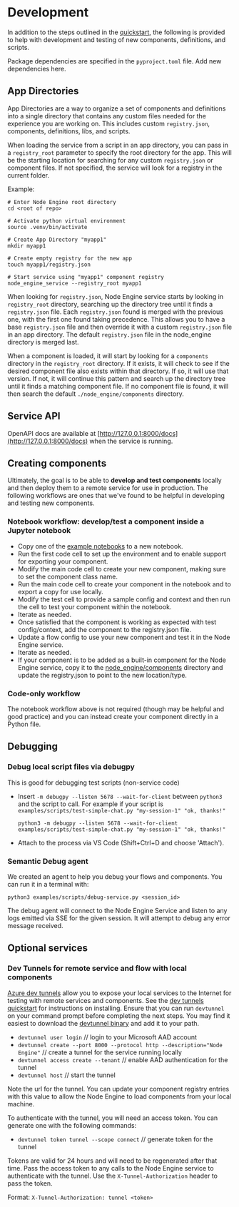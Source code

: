 # Development

In addition to the steps outlined in the [quickstart](../README.md#quickstart), the following is provided to help with development and testing of new components, definitions, and scripts.

Package dependencies are specified in the `pyproject.toml` file. Add new dependencies here.

## App Directories

App Directories are a way to organize a set of components and definitions into a single directory that contains any custom files needed for the experience you are working on. This includes custom `registry.json`, components, definitions, libs, and scripts.

When loading the service from a script in an app directory, you can pass in a `registry_root` parameter to specify the root directory for the app. This will be the starting location for searching for any custom `registry.json` or component files. If not specified, the service will look for a registry in the current folder.

Example:

    # Enter Node Engine root directory
    cd <root of repo>

    # Activate python virtual environment
    source .venv/bin/activate

    # Create App Directory "myapp1"
    mkdir myapp1

    # Create empty registry for the new app
    touch myapp1/registry.json

    # Start service using "myapp1" component registry
    node_engine_service --registry_root myapp1

When looking for `registry.json`, Node Engine service starts by looking in `registry_root` directory, searching up the directory tree until it finds a `registry.json` file. Each `registry.json` found is merged with the previous one, with the first one found taking precedence. This allows you to have a base `registry.json` file and then override it with a custom `registry.json` file in an app directory. The default `registry.json` file in the node_engine directory is merged last.

When a component is loaded, it will start by looking for a `components` directory in the `registry_root` directory. If it exists, it will check to see if the desired component file also exists within that directory. If so, it will use that version. If not, it will continue this pattern and search up the directory tree until it finds a matching component file. If no component file is found, it will then search the default `./node_engine/components` directory.

## Service API

OpenAPI docs are available at [http://127.0.0.1:8000/docs](http://127.0.0.1:8000/docs) when the service is running.

## Creating components

Ultimately, the goal is to be able to **develop and test components** locally and then deploy them to a remote service for use in production. The following workflows are ones that we've found to be helpful in developing and testing new components.

### Notebook workflow: develop/test a component inside a Jupyter notebook

- Copy one of the [example notebooks](../examples/notebooks/) to a new notebook.
- Run the first code cell to set up the environment and to enable support for exporting your component.
- Modify the main code cell to create your new component, making sure to set the component class name.
- Run the main code cell to create your component in the notebook and to export a copy for use locally.
- Modify the test cell to provide a sample config and context and then run the cell to test your component within the notebook.
- Iterate as needed.
- Once satisfied that the component is working as expected with test config/context, add the component to the registry.json file.
- Update a flow config to use your new component and test it in the Node Engine service.
- Iterate as needed.
- If your component is to be added as a built-in component for the Node Engine service, copy it to the [node_engine/components](../node_engine/components) directory and update the registry.json to point to the new location/type.

### Code-only workflow

The notebook workflow above is not required (though may be helpful and good practice) and you can instead create your component directly in a Python file.

## Debugging

### Debug local script files via debugpy

This is good for debugging test scripts (non-service code)

- Insert `-m debugpy --listen 5678 --wait-for-client` between `python3` and the script to call. For example if your script is `examples/scripts/test-simple-chat.py "my-session-1" "ok, thanks!"`

      python3 -m debugpy --listen 5678 --wait-for-client examples/scripts/test-simple-chat.py "my-session-1" "ok, thanks!"

- Attach to the process via VS Code (Shift+Ctrl+D and choose 'Attach').

### Semantic Debug agent

We created an agent to help you debug your flows and components. You can run it
in a terminal with:

    python3 examples/scripts/debug-service.py <session_id>

The debug agent will connect to the Node Engine Service and listen to any logs
emitted via SSE for the given session. It will attempt to debug any error
message received.

## Optional services

### Dev Tunnels for remote service and flow with local components

[Azure dev tunnels](https://learn.microsoft.com/azure/developer/dev-tunnels) allow you to expose your local services to the Internet for testing with remote services and components. See the [dev tunnels quickstart](https://learn.microsoft.com/azure/developer/dev-tunnels/get-started) for instructions on installing. Ensure that you can run `devtunnel` on your command prompt before completing the next steps. You may find it easiest to download the [devtunnel binary](https://aka.ms/TunnelsCliDownload/win-x64) and add it to your path.

- `devtunnel user login` // login to your Microsoft AAD account
- `devtunnel create --port 8000 --protocol http --description="Node Engine"` // create a tunnel for the service running locally
- `devtunnel access create --tenant` // enable AAD authentication for the tunnel
- `devtunnel host` // start the tunnel

Note the url for the tunnel. You can update your component registry entries with this value to allow the Node Engine to load components from your local machine.

To authenticate with the tunnel, you will need an access token. You can generate one with the following commands:

- `devtunnel token tunnel --scope connect` // generate token for the tunnel

Tokens are valid for 24 hours and will need to be regenerated after that time. Pass the access token to any calls to the Node Engine service to authenticate with the tunnel. Use the `X-Tunnel-Authorization` header to pass the token.

Format:
`X-Tunnel-Authorization: tunnel <token>`
